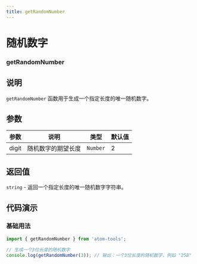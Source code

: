 ```yaml
---
title: getRandomNumber
---
```


# 随机数字

### getRandomNumber

## 说明
`getRandomNumber` 函数用于生成一个指定长度的唯一随机数字。

## 参数

| 参数  | 说明               | 类型     | 默认值 |
| ----- | ------------------ | -------- | ------ |
| digit | 随机数字的期望长度 | `Number` | 2      |

## 返回值

`string` - 返回一个指定长度的唯一随机数字字符串。

## 代码演示

### 基础用法

```ts
import { getRandomNumber } from 'atom-tools'; 

// 生成一个3位长度的随机数字
console.log(getRandomNumber(3)); // 输出：一个3位长度的随机数字，例如 "258"
```
